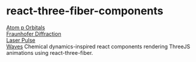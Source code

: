 # react-three-fiber-components
[Atom p Orbitals](https://codesandbox.io/s/hungry-sound-c8hdfq)\
[Fraunhofer Diffraction](https://codesandbox.io/s/dank-browser-d5b821)\
[Laser Pulse](https://codesandbox.io/s/intelligent-montalcini-f9hdmy)\
[Waves](https://codesandbox.io/s/flamboyant-forest-6gl2kc)
Chemical dynamics-inspired react components rendering ThreeJS animations using react-three-fiber.
